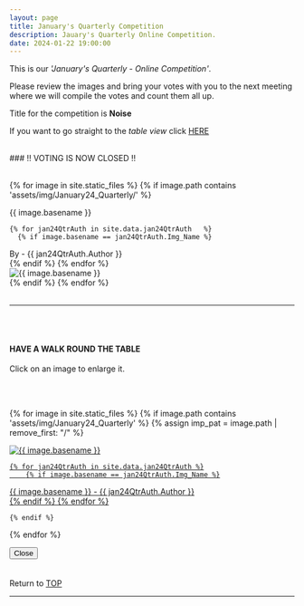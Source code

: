 ```yaml
---
layout: page
title: January's Quarterly Competition
description: Jauary's Quarterly Online Competition.
date: 2024-01-22 19:00:00
---
```


This is our _'January's Quarterly - Online Competition'_. 

Please review the images and bring your votes with you to the next meeting where we will compile the votes and count them all up.
<!-- <a target="_blank" href="https://surveyhero.com/c/k3qpnzzw">VOTE HERE</a>  -->


<p>Title for the competition is <strong>Noise</strong></p> 

If you want to go straight to the *table view* click <a href="#tableView">HERE</a>

<br>
### !! VOTING IS NOW CLOSED !!
<br>

<br>

<!-- This loops through all the images in specified folder -->
{% for image in site.static_files %}
    {% if image.path contains 'assets/img/January24_Quarterly/' %}
<div class="Number">{{ image.basename }}</div>

<!-- This runs and checks if there is a matching author in the file -->
    {% for jan24QtrAuth in site.data.jan24QtrAuth   %}
      {% if image.basename == jan24QtrAuth.Img_Name %}
<div class="subName">By - {{ jan24QtrAuth.Author }}</div>
      {% endif %}
    {% endfor %}


<div>
    <img class="col three Comp_Img" src="{{ site.baseurl }}{{ image.path }}" alt="{{ image.basename }}">
</div>
    {% endif %}
{% endfor %}



<br>
<br>

<hr id="tableView">

<br>
<br>

<div class="col three caption">
    <h4>HAVE A WALK ROUND THE TABLE </h4>
    <p>Click on an image to enlarge it.</p>    
</div>

<br>
<br>


<!-- MASONARY GRID -->
<div class="full-width">
	<div class="grid">

{% for image in site.static_files %}
    {% if image.path contains 'assets/img/January24_Quarterly' %}
        {% assign imp_pat = image.path | remove_first: "/" %}
<div class="grid__item" data-size="1280x1280">  
    <a href="{{ site.baseurl }}{{ image.path }}" class="img-wrap" alt="{{ image.basename }}">
        <img src="{{ site.baseurl }}{{ image.path }}" alt="{{ image.basename }}" />

    {% for jan24QtrAuth in site.data.jan24QtrAuth %}
        {% if image.basename == jan24QtrAuth.Img_Name %}
<div class="description description--grid">{{ image.basename }} - {{ jan24QtrAuth.Author }}</div>
        {% endif %}
    {% endfor %}

</a>
</div>

    {% endif %}
{% endfor %}
	</div>

<!-- /grid -->
<div class="preview">
	<button class="action action--close"><i class="fa fa-times"></i><span class="text-hidden">Close</span></button>
	<div class="description description--preview"></div>
</div>
</div>
<!-- MASONARY GRID END -->

<br>
<br>

<div class="col three caption">
    Return to <a href="#top">TOP</a>
</div>

<hr>





